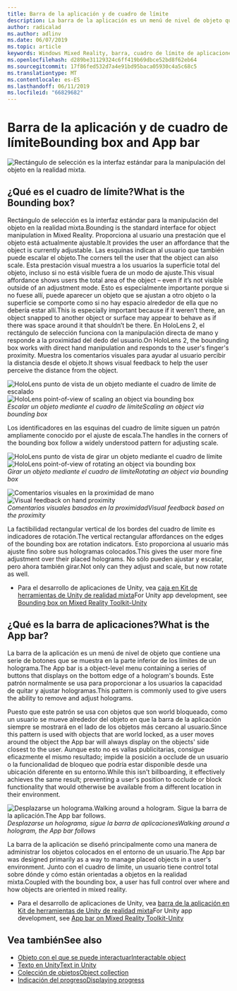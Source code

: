 ```yaml
---
title: Barra de la aplicación y de cuadro de límite
description: La barra de la aplicación es un menú de nivel de objeto que contiene una serie de botones que se muestra en la parte inferior de los límites de un holograma.
author: radicalad
ms.author: adlinv
ms.date: 06/07/2019
ms.topic: article
keywords: Windows Mixed Reality, barra, cuadro de límite de aplicaciones
ms.openlocfilehash: d289be31129324c6ff419b69dbce52bd8f62eb64
ms.sourcegitcommit: 17f86fed532d7a4e91bd95baca05930c4a5c68c5
ms.translationtype: MT
ms.contentlocale: es-ES
ms.lasthandoff: 06/11/2019
ms.locfileid: "66829682"
---
```

# <a name="bounding-box-and-app-bar"></a><span data-ttu-id="63948-104">Barra de la aplicación y de cuadro de límite</span><span class="sxs-lookup"><span data-stu-id="63948-104">Bounding box and App bar</span></span>
![Rectángulo de selección es la interfaz estándar para la manipulación del objeto en la realidad mixta.](images/640px-boundingbox-hero.jpg)<br>

## <a name="what-is-the-bounding-box"></a><span data-ttu-id="63948-106">¿Qué es el cuadro de límite?</span><span class="sxs-lookup"><span data-stu-id="63948-106">What is the Bounding box?</span></span>

<span data-ttu-id="63948-107">Rectángulo de selección es la interfaz estándar para la manipulación del objeto en la realidad mixta.</span><span class="sxs-lookup"><span data-stu-id="63948-107">Bounding is the standard interface for object manipulation in Mixed Reality.</span></span> <span data-ttu-id="63948-108">Proporciona al usuario una prestación que el objeto está actualmente ajustable.</span><span class="sxs-lookup"><span data-stu-id="63948-108">It provides the user an affordance that the object is currently adjustable.</span></span> <span data-ttu-id="63948-109">Las esquinas indican al usuario que también puede escalar el objeto.</span><span class="sxs-lookup"><span data-stu-id="63948-109">The corners tell the user that the object can also scale.</span></span> <span data-ttu-id="63948-110">Esta prestación visual muestra a los usuarios la superficie total del objeto, incluso si no está visible fuera de un modo de ajuste.</span><span class="sxs-lookup"><span data-stu-id="63948-110">This visual affordance shows users the total area of the object – even if it’s not visible outside of an adjustment mode.</span></span> <span data-ttu-id="63948-111">Esto es especialmente importante porque si no fuese allí, puede aparecer un objeto que se ajustan a otro objeto o la superficie se comporte como si no hay espacio alrededor de ella que no debería estar allí.</span><span class="sxs-lookup"><span data-stu-id="63948-111">This is especially important because if it weren’t there, an object snapped to another object or surface may appear to behave as if there was space around it that shouldn’t be there.</span></span> <span data-ttu-id="63948-112">En HoloLens 2, el rectángulo de selección funciona con la manipulación directa de mano y responde a la proximidad del dedo del usuario.</span><span class="sxs-lookup"><span data-stu-id="63948-112">On HoloLens 2, the bounding box works with direct hand manipulation and responds to the user's finger's proximity.</span></span> <span data-ttu-id="63948-113">Muestra los comentarios visuales para ayudar al usuario percibir la distancia desde el objeto.</span><span class="sxs-lookup"><span data-stu-id="63948-113">It shows visual feedback to help the user perceive the distance from the object.</span></span> 

<span data-ttu-id="63948-114">![HoloLens punto de vista de un objeto mediante el cuadro de límite de escalado](images/HoloLens2_BoundingBox.gif)</span><span class="sxs-lookup"><span data-stu-id="63948-114">![HoloLens point-of-view of scaling an object via bounding box](images/HoloLens2_BoundingBox.gif)</span></span><br>
<span data-ttu-id="63948-115">*Escalar un objeto mediante el cuadro de límite*</span><span class="sxs-lookup"><span data-stu-id="63948-115">*Scaling an object via bounding box*</span></span>

<span data-ttu-id="63948-116">Los identificadores en las esquinas del cuadro de límite siguen un patrón ampliamente conocido por el ajuste de escala.</span><span class="sxs-lookup"><span data-stu-id="63948-116">The handles in the corners of the bounding box follow a widely understood pattern for adjusting scale.</span></span> 

<span data-ttu-id="63948-117">![HoloLens punto de vista de girar un objeto mediante el cuadro de límite](images/HoloLens2_BoundingBox_Rotate.gif)</span><span class="sxs-lookup"><span data-stu-id="63948-117">![HoloLens point-of-view of rotating an object via bounding box](images/HoloLens2_BoundingBox_Rotate.gif)</span></span><br>
<span data-ttu-id="63948-118">*Girar un objeto mediante el cuadro de límite*</span><span class="sxs-lookup"><span data-stu-id="63948-118">*Rotating an object via bounding box*</span></span>


<span data-ttu-id="63948-119">![Comentarios visuales en la proximidad de mano](images/HoloLens2_Proximity.gif)</span><span class="sxs-lookup"><span data-stu-id="63948-119">![Visual feedback on hand proximity](images/HoloLens2_Proximity.gif)</span></span><br>
<span data-ttu-id="63948-120">*Comentarios visuales basados en la proximidad*</span><span class="sxs-lookup"><span data-stu-id="63948-120">*Visual feedback based on the proximity*</span></span>

<span data-ttu-id="63948-121">La factibilidad rectangular vertical de los bordes del cuadro de límite es indicadores de rotación.</span><span class="sxs-lookup"><span data-stu-id="63948-121">The vertical rectangular affordances on the edges of the bounding box are rotation indicators.</span></span> <span data-ttu-id="63948-122">Esto proporciona al usuario más ajuste fino sobre sus hologramas colocados.</span><span class="sxs-lookup"><span data-stu-id="63948-122">This gives the user more fine adjustment over their placed holograms.</span></span> <span data-ttu-id="63948-123">No sólo pueden ajustar y escalar, pero ahora también girar.</span><span class="sxs-lookup"><span data-stu-id="63948-123">Not only can they adjust and scale, but now rotate as well.</span></span>

* <span data-ttu-id="63948-124">Para el desarrollo de aplicaciones de Unity, vea [caja en Kit de herramientas de Unity de realidad mixta](https://microsoft.github.io/MixedRealityToolkit-Unity/Documentation/README_BoundingBox.html)</span><span class="sxs-lookup"><span data-stu-id="63948-124">For Unity app development, see [Bounding box on Mixed Reality Toolkit-Unity](https://microsoft.github.io/MixedRealityToolkit-Unity/Documentation/README_BoundingBox.html)</span></span>



## <a name="what-is-the-app-bar"></a><span data-ttu-id="63948-125">¿Qué es la barra de aplicaciones?</span><span class="sxs-lookup"><span data-stu-id="63948-125">What is the App bar?</span></span>

<span data-ttu-id="63948-126">La barra de la aplicación es un menú de nivel de objeto que contiene una serie de botones que se muestra en la parte inferior de los límites de un holograma.</span><span class="sxs-lookup"><span data-stu-id="63948-126">The App bar is a object-level menu containing a series of buttons that displays on the bottom edge of a hologram's bounds.</span></span> <span data-ttu-id="63948-127">Este patrón normalmente se usa para proporcionar a los usuarios la capacidad de quitar y ajustar hologramas.</span><span class="sxs-lookup"><span data-stu-id="63948-127">This pattern is commonly used to give users the ability to remove and adjust holograms.</span></span>

<span data-ttu-id="63948-128">Puesto que este patrón se usa con objetos que son world bloqueado, como un usuario se mueve alrededor del objeto en que la barra de la aplicación siempre se mostrará en el lado de los objetos más cercano al usuario.</span><span class="sxs-lookup"><span data-stu-id="63948-128">Since this pattern is used with objects that are world locked, as a user moves around the object the App bar will always display on the objects' side closest to the user.</span></span> <span data-ttu-id="63948-129">Aunque esto no es vallas publicitarias, consigue eficazmente el mismo resultado; impide la posición a occlude de un usuario o la funcionalidad de bloqueo que podría estar disponible desde una ubicación diferente en su entorno.</span><span class="sxs-lookup"><span data-stu-id="63948-129">While this isn't billboarding, it effectively achieves the same result; preventing a user's position to occlude or block functionality that would otherwise be available from a different location in their environment.</span></span>

<span data-ttu-id="63948-130">![Desplazarse un holograma.</span><span class="sxs-lookup"><span data-stu-id="63948-130">![Walking around a hologram.</span></span> <span data-ttu-id="63948-131">Sigue la barra de la aplicación.](images/HoloLens2_AppBarFollowing.gif)</span><span class="sxs-lookup"><span data-stu-id="63948-131">The App bar follows.](images/HoloLens2_AppBarFollowing.gif)</span></span><br>
<span data-ttu-id="63948-132">*Desplazarse un holograma, sigue la barra de aplicaciones*</span><span class="sxs-lookup"><span data-stu-id="63948-132">*Walking around a hologram, the App bar follows*</span></span>

<span data-ttu-id="63948-133">La barra de la aplicación se diseñó principalmente como una manera de administrar los objetos colocados en el entorno de un usuario.</span><span class="sxs-lookup"><span data-stu-id="63948-133">The App bar was designed primarily as a way to manage placed objects in a user's environment.</span></span> <span data-ttu-id="63948-134">Junto con el cuadro de límite, un usuario tiene control total sobre dónde y cómo están orientadas a objetos en la realidad mixta.</span><span class="sxs-lookup"><span data-stu-id="63948-134">Coupled with the bounding box, a user has full control over where and how objects are oriented in mixed reality.</span></span>

* <span data-ttu-id="63948-135">Para el desarrollo de aplicaciones de Unity, vea [barra de la aplicación en Kit de herramientas de Unity de realidad mixta](https://microsoft.github.io/MixedRealityToolkit-Unity/Documentation/README_AppBar.html)</span><span class="sxs-lookup"><span data-stu-id="63948-135">For Unity app development, see [App bar on Mixed Reality Toolkit-Unity](https://microsoft.github.io/MixedRealityToolkit-Unity/Documentation/README_AppBar.html)</span></span>

## <a name="see-also"></a><span data-ttu-id="63948-136">Vea también</span><span class="sxs-lookup"><span data-stu-id="63948-136">See also</span></span>
* [<span data-ttu-id="63948-137">Objeto con el que se puede interactuar</span><span class="sxs-lookup"><span data-stu-id="63948-137">Interactable object</span></span>](interactable-object.md)
* [<span data-ttu-id="63948-138">Texto en Unity</span><span class="sxs-lookup"><span data-stu-id="63948-138">Text in Unity</span></span>](text-in-unity.md)
* [<span data-ttu-id="63948-139">Colección de objetos</span><span class="sxs-lookup"><span data-stu-id="63948-139">Object collection</span></span>](object-collection.md)
* [<span data-ttu-id="63948-140">Indicación del progreso</span><span class="sxs-lookup"><span data-stu-id="63948-140">Displaying progress</span></span>](progress.md)
